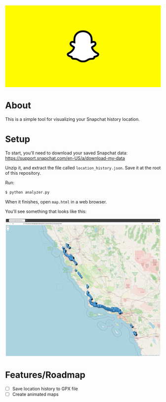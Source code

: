 ![snapchat-logo](./docs/snapchat-logo.jpeg)

# About
This is a simple tool for visualizing your Snapchat history location.

# Setup

To start, you'll need to download your saved Snapchat data: https://support.snapchat.com/en-US/a/download-my-data

Unzip it, and extract the file called `location_history.json`. Save it at the root of this repository.

Run:

```bash
$ python analyzer.py
```

When it finishes, open `map.html` in a web browser.

You'll see something that looks like this:

![screenshot](./docs/snapchat-map-screenshot.png)

# Features/Roadmap

- [ ] Save location history to GPX file
- [ ] Create animated maps
